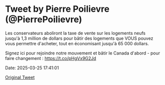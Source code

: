 # Tweet by Pierre Poilievre (@PierrePoilievre)

Les conservateurs aboliront la taxe de vente sur les logements neufs jusqu'à 1,3 million de dollars pour bâtir des logements que VOUS pouvez vous permettre d'acheter, tout en économisant jusqu'à 65 000 dollars. 

Signez ici pour rejoindre notre mouvement et bâtir le Canada d'abord - pour faire changement : https://t.co/pHgVx9G2Jd

Date: 2025-03-25 17:41:01

[Original Tweet](https://x.com/PierrePoilievre/status/1904589350622392695)
